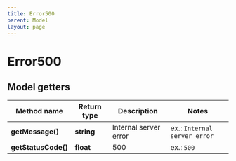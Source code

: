 ```yaml
---
title: Error500
parent: Model
layout: page
---
```


# Error500

## Model getters

Method name | Return type | Description | Notes
------------ | ------------- | ------------- | -------------
**getMessage()** | **string** | Internal server error | ex.: `Internal server error`
**getStatusCode()** | **float** | 500 | ex.: `500`

